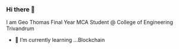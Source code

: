 ### Hi there 👋
I am Geo Thomas Final Year MCA Student @ College of Engineering Trivandrum
- 🌱 I’m currently learning ...Blockchain



